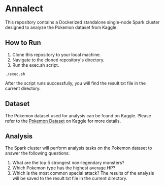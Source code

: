 # Annalect

This repository contains a Dockerized standalone single-node Spark cluster designed to analyze the Pokemon dataset from Kaggle.

## How to Run
1. Clone this repository to your local machine.
2. Navigate to the cloned repository's directory.
3. Run the exec.sh script.

```./exec.sh```

After the script runs successfully, you will find the result.txt file in the current directory.

## Dataset
The Pokemon dataset used for analysis can be found on Kaggle. Please refer to the [Pokemon Dataset](https://www.kaggle.com/datasets/abcsds/pokemon) on Kaggle for more details.


## Analysis
The Spark cluster will perform analysis tasks on the Pokemon dataset to answer the following questions:

1. What are the top 5 strongest non-legendary monsters?
2. Which Pokemon type has the highest average HP?
3. Which is the most common special attack?
The results of the analysis will be saved to the result.txt file in the current directory.



